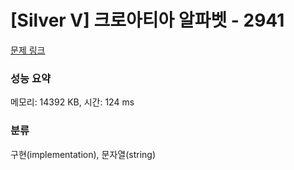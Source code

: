 # [Silver V] 크로아티아 알파벳 - 2941 

[문제 링크](https://www.acmicpc.net/problem/2941) 

### 성능 요약

메모리: 14392 KB, 시간: 124 ms

### 분류

구현(implementation), 문자열(string)

